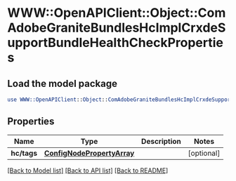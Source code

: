 # WWW::OpenAPIClient::Object::ComAdobeGraniteBundlesHcImplCrxdeSupportBundleHealthCheckProperties

## Load the model package
```perl
use WWW::OpenAPIClient::Object::ComAdobeGraniteBundlesHcImplCrxdeSupportBundleHealthCheckProperties;
```

## Properties
Name | Type | Description | Notes
------------ | ------------- | ------------- | -------------
**hc/tags** | [**ConfigNodePropertyArray**](ConfigNodePropertyArray.md) |  | [optional] 

[[Back to Model list]](../README.md#documentation-for-models) [[Back to API list]](../README.md#documentation-for-api-endpoints) [[Back to README]](../README.md)


